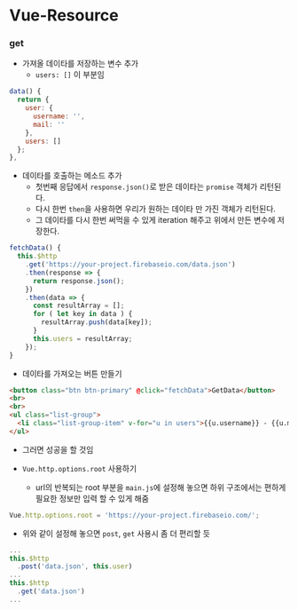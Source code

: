 # Vue-Resource
### get

- 가져올 데이타를 저장하는 변수 추가
  - `users: []` 이 부분임

```js
data() {
  return {
    user: {
      username: '',
      mail: ''
    },
    users: []
  };
},
```

- 데이타를 호출하는 메소드 추가
  - 첫번째 응답에서 `response.json()`로 받은 데이타는 `promise` 객체가 리턴된다.
  - 다시 한번 `then`을 사용하면 우리가 원하는 데이타 만 가진 객체가 리턴된다.
  - 그 데이타를 다시 한번 써먹을 수 있게 iteration 해주고 위에서 만든 변수에 저장한다.

```js
fetchData() {
  this.$http
    .get('https://your-project.firebaseio.com/data.json')
    .then(response => {
      return response.json();
    })
    .then(data => {
      const resultArray = [];
      for ( let key in data ) {
        resultArray.push(data[key]);
      }
      this.users = resultArray;
    });
}
```


- 데이타를 가져오는 버튼 만들기

```html
<button class="btn btn-primary" @click="fetchData">GetData</button>
<br>
<br>
<ul class="list-group">
  <li class="list-group-item" v-for="u in users">{{u.username}} - {{u.mail}}</li>
</ul>
```

- 그러면 성공을 할 것임


- `Vue.http.options.root` 사용하기
  - url의 반복되는 root 부분을 `main.js`에 설정해 놓으면 하위 구조에서는 편하게 필요한 정보만 입력 할 수 있게 해줌

```js
Vue.http.options.root = 'https://your-project.firebaseio.com/';
```

  - 위와 같이 설정해 놓으면 `post`, `get` 사용시 좀 더 편리할 듯

```js
...
this.$http
  .post('data.json', this.user)
...
this.$http
  .get('data.json')
...
```
